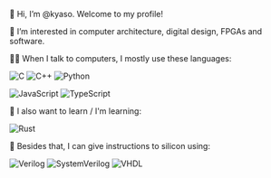 👋 Hi, I’m @kyaso. Welcome to my profile!

👀 I’m interested in computer architecture, digital design, FPGAs and software.

👨‍💻 When I talk to computers, I mostly use these languages:

![C](https://img.shields.io/badge/c-%2300599C.svg?style=for-the-badge&logo=c&logoColor=white)
![C++](https://img.shields.io/badge/c++-%2300599C.svg?style=for-the-badge&logo=c%2B%2B&logoColor=white)
![Python](https://img.shields.io/badge/python-3670A0?style=for-the-badge&logo=python&logoColor=ffdd54)


![JavaScript](https://img.shields.io/badge/javascript-%23323330.svg?style=for-the-badge&logo=javascript&logoColor=%23F7DF1E)
![TypeScript](https://img.shields.io/badge/typescript-%23007ACC.svg?style=for-the-badge&logo=typescript&logoColor=white)

🌱 I also want to learn / I'm learning:

![Rust](https://img.shields.io/badge/rust-%23000000.svg?style=for-the-badge&logo=rust&logoColor=white)

🔌 Besides that, I can give instructions to silicon using:

![Verilog](https://img.shields.io/badge/Verilog-brightgreen?style=for-the-badge)
![SystemVerilog](https://img.shields.io/badge/SystemVerilog-green?style=for-the-badge)
![VHDL](https://img.shields.io/badge/VHDL-blue?style=for-the-badge)

<!---
kyaso/kyaso is a ✨ special ✨ repository because its `README.md` (this file) appears on your GitHub profile.
You can click the Preview link to take a look at your changes.
--->
